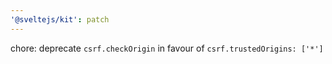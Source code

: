 ```yaml
---
'@sveltejs/kit': patch
---
```


chore: deprecate `csrf.checkOrigin` in favour of `csrf.trustedOrigins: ['*']`
